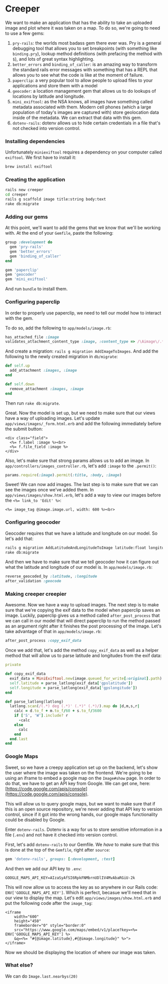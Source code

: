 # Creeper

We want to make an application that has the ability to take an uploaded image and plot where it was taken on a map. To do so, we're going to need to use a few gems:

1. `pry-rails`: the worlds most badass gem there ever was. Pry is a general debugging tool that allows you to set breakpoints (with something like `binding.pry`), lookup method definitions (with prefacing the method with `$`), and lots of great syntax highlighting.
2. `better_errors` and `binding_of_caller`: is an amazing way to transform the standard rails error messages with something that has a REPL that allows you to see what the code is like at the moment of failure.
3. `paperclip`: a very popular tool to allow people to upload files to your applications and store them with a model
4. `geocoder`: a location management gem that allows us to do lookups of locations by latitude and longitude.
5. `mini_exiftool`: as the NSA knows, all images have something called metadata associated with them. Modern cell phones (which a large population of today's images are captured with) store geolocation data inside of the metadata. We can extract that data with this gem.
6. `dotenv-rails`: dotenv allows us to hide certain credentials in a file that's not checked into version control.


### Installing dependencies

Unfortunately `miniexiftool` requires a dependency on your computer called `exiftool`. We first have to install it:

```bash
brew install exiftool
```

### Creating the application

```bash
rails new creeper
cd creeper
rails g scaffold image title:string body:text
rake db:migrate
```

### Adding our gems

At this point, we'll want to add the gems that we know that we'll be working with. At the end of your `Gemfile`, paste the following:

```ruby
group :development do
  gem 'pry-rails'
  gem 'better_errors'
  gem 'binding_of_caller'
end

gem 'paperclip'
gem 'geocoder'
gem 'mini_exiftool'
```

And run `bundle` to install them.

### Configuring paperclip

In order to properly use paperclip, we need to tell our model how to interact with the gem.

To do so, add the following to `app/models/image.rb`:

```ruby
has_attached_file :image
validates_attachment_content_type :image, :content_type => /\Aimage\/.*\Z/
```

And create a migration: `rails g migration AddImageToImages`. And add the following to the newly created migration in `db/migrate`:

```ruby
def self.up
  add_attachment :images, :image
end

def self.down
  remove_attachment :images, :image
end
```

Then run `rake db:migrate`.

Great. Now the model is set up, but we need to make sure that our views have a way of uploading images. Let's update `app/views/images/_form.html.erb` and add the following immediately before the submit button:

```erb
<div class="field">
  <%= f.label :image %><br>
  <%= f.file_field :image %>
</div>
```

Also, let's make sure that strong params allows us to add an image. In `app/controllers/images_controller.rb`, let's add `:image` to the `.permit()`:

```ruby
params.require(:image).permit(:title, :body, :image)
```

Sweet! We can now add images. The last step is to make sure that we can see the images once we've added them. In `app/views/images/show.html.erb`, let's add a way to view our images before the `<%= link_to 'Edit' %>`:

```erb
<%= image_tag @image.image.url, width: 600 %><br>
```

### Configuring geocoder

Geocoder requires that we have a latitude and longitude on our model. So let's add that:

```bash
rails g migration AddLatitudeAndLongitudeToImage latitude:float longitude:float
rake db:migrate
```

And then we have to make sure that we tell geocoder how it can figure out what the latitude and longitude of our model is. In `app/models/image.rb`:

```ruby
reverse_geocoded_by :latitude, :longitude
after_validation :geocode
```

### Making creeper creepier

Awesome. Now we have a way to upload images. The next step is to make sure that we're copying the exif data to the model when paperclip saves an image. Luckily, paperclip gives us a method called `after_post_process` that we can call in our model that will direct paperclip to run the method passed as an argument right after it finishes the post processing of the image. Let's take advantage of that in `app/models/image.rb`:

```ruby
after_post_process :copy_exif_data
```

Once we add that, let's add the method `copy_exif_data` as well as a helper method that will allow us to parse latitude and longitudes from the exif data:

```ruby
private

def copy_exif_data
  exif_data = MiniExiftool.new(image.queued_for_write[:original].path)
  self.latitude = parse_latlong(exif_data['gpslatitude'])
  self.longitude = parse_latlong(exif_data['gpslongitude'])
end

def parse_latlong(latlong)
  latlong.scan(/(.*) deg (.*)' (.*)" (.*)/).map do |d,m,s,r|
    calc = d.to_f + m.to_f/60 + s.to_f/3600
    if ['S', 'W'].include? r
      -calc
    else
      calc
    end
  end.last
end
```

### Google Maps

Sweet, so we have a creepy application set up on the backend, let's show the user where the image was taken on the frontend. We're going to be using an iframe to embed a google map on the `Image#show` page. In order to do that, we have to get an API key from Google. We can get one, here: [https://code.google.com/apis/console](https://code.google.com/apis/console).

This will allow us to query google maps, but we want to make sure that if this is an open source repository, we're never adding that API key to version control, since if it got into the wrong hands, our google maps functionality could be disabled by Google.

Enter `dotenv-rails`. Dotenv is a way for us to store sensitive information in a file (`.env`) and not have it checked into version control.

First, let's add `dotenv-rails` to our Gemfile. We _have_ to make sure that this is done at the top of the `Gemfile`, right after `source`:

```ruby
gem 'dotenv-rails', groups: [:development, :test]
```

And then we add our API key to `.env`:

```
GOOGLE_MAPS_API_KEY=AIzaSyAfSI6RpkFNMbrnUDlIV4MvAbaRGiU-2k
```

This will now allow us to access the key as so anywhere in our Rails code: `ENV['GOOGLE_MAPS_API_KEY']`. Which is perfect, becasue we'll need that in our view to display the map. Let's edit `app/views/images/show.html.erb` and put the following code after the `image_tag`:

```erb
<iframe
    width="600"
    height="450"
    frameborder="0" style="border:0"
    src="https://www.google.com/maps/embed/v1/place?key=<%= ENV['GOOGLE_MAPS_API_KEY'] %>
    &q=<%= "#{@image.latitude},#{@image.longitude}" %>">
</iframe>

```

Now we should be displaying the location of where our image was taken.

### What else?

We can do `Image.last.nearbys(20)`
